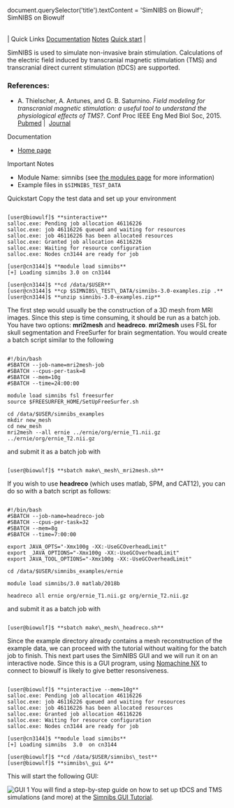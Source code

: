 

document.querySelector('title').textContent = 'SimNIBS on Biowulf';
SimNIBS on Biowulf


|  |
| --- |
| 
Quick Links
[Documentation](#doc)
[Notes](#notes)
[Quick start](#quick)
 |



SimNIBS is used to simulate non-invasive brain stimulation. Calculations of the 
electric field induced by transcranial magnetic stimulation (TMS) and transcranial
direct current stimulation (tDCS) are supported.



### References:


* A. Thielscher, A. Antunes, and G. B. Saturnino. *Field modeling for
 transcranial magnetic stimulation: a useful tool to understand the
 physiological effects of TMS?*. Conf Proc IEEE Eng Med Biol Soc, 2015.
 [Pubmed](http://www.ncbi.nlm.nih.gov/pubmed/26736240) | 
 [Journal](http://ieeexplore.ieee.org/xpls/icp.jsp?arnumber=7318340)


Documentation
* [Home page](https://simnibs.github.io/simnibs/build/html/index.html)


Important Notes
* Module Name: simnibs (see [the modules page](/apps/modules.html) for more information)
* Example files in `$SIMNIBS_TEST_DATA`



Quickstart
Copy the test data and set up your environment



```

[user@biowulf]$ **sinteractive**
salloc.exe: Pending job allocation 46116226
salloc.exe: job 46116226 queued and waiting for resources
salloc.exe: job 46116226 has been allocated resources
salloc.exe: Granted job allocation 46116226
salloc.exe: Waiting for resource configuration
salloc.exe: Nodes cn3144 are ready for job

[user@cn3144]$ **module load simnibs**
[+] Loading simnibs 3.0 on cn3144 

[user@cn3144]$ **cd /data/$USER**
[user@cn3144]$ **cp $SIMNIBS\_TEST\_DATA/simnibs-3.0-examples.zip .**
[user@cn3144]$ **unzip simnibs-3.0-examples.zip**

```

The first step would usually be the construction of a 3D mesh from MRI
images. Since this step is time consuming, it should be run as a batch job. You have two options: 
**mri2mesh** and **headreco**. **mri2mesh** uses FSL for skull segmentation and FreeSurfer for 
brain segmentation. You would create a batch script similar to the following



```

#!/bin/bash
#SBATCH --job-name=mri2mesh-job
#SBATCH --cpus-per-task=8
#SBATCH --mem=10g
#SBATCH --time=24:00:00

module load simnibs fsl freesurfer
source $FREESURFER_HOME/SetUpFreeSurfer.sh

cd /data/$USER/simnibs_examples
mkdir new_mesh
cd new_mesh
mri2mesh --all ernie ../ernie/org/ernie_T1.nii.gz ../ernie/org/ernie_T2.nii.gz

```

and submit it as a batch job with



```

[user@biowulf]$ **sbatch make\_mesh\_mri2mesh.sh**

```

If you wish to use **headreco** (which uses matlab, SPM, and CAT12), you can do so with a 
batch script as follows:



```

#!/bin/bash
#SBATCH --job-name=headreco-job
#SBATCH --cpus-per-task=32
#SBATCH --mem=8g
#SBATCH --time=7:00:00

export JAVA_OPTS="-Xmx100g -XX:-UseGCOverheadLimit"
export _JAVA_OPTIONS="-Xmx100g -XX:-UseGCOverheadLimit"
export JAVA_TOOL_OPTIONS="-Xmx100g -XX:-UseGCOverheadLimit"

cd /data/$USER/simnibs_examples/ernie

module load simnibs/3.0 matlab/2018b

headreco all ernie org/ernie_T1.nii.gz org/ernie_T2.nii.gz

```

and submit it as a batch job with



```

[user@biowulf]$ **sbatch make\_mesh\_headreco.sh**

```

Since the example directory already contains a mesh reconstruction of
the example data, we can proceed with the tutorial without waiting
for the batch job to finish. This next part uses the SimNIBS GUI and
we will run it on an interactive node. Since this is a GUI program,
using [Nomachine NX](https://hpc.nih.gov/docs/nx.html) to connect 
to biowulf is likely to give better resonsiveness.



```

[user@biowulf]$ **sinteractive --mem=10g**
salloc.exe: Pending job allocation 46116226
salloc.exe: job 46116226 queued and waiting for resources
salloc.exe: job 46116226 has been allocated resources
salloc.exe: Granted job allocation 46116226
salloc.exe: Waiting for resource configuration
salloc.exe: Nodes cn3144 are ready for job

[user@cn3144]$ **module load simnibs**
[+] Loading simnibs  3.0  on cn3144 

[user@biowulf]$ **cd /data/$USER/simnibs\_test**
[user@biowulf]$ **simnibs\_gui &**

```

This will start the following GUI:


![GUI 1](/images/simnibs_gui.png)
 You will find a step-by-step guide on how to set up tDCS and TMS simulations (and more) at the [Simnibs GUI Tutorial](https://simnibs.github.io/simnibs/build/html/tutorial/gui.html).






